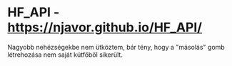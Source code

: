 # HF_API - https://njavor.github.io/HF_API/

Nagyobb nehézségekbe nem ütköztem, bár tény, hogy a "másolás" gomb létrehozása nem saját kútfőből sikerült.
